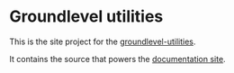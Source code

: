 # Groundlevel utilities

This is the site project for the [groundlevel-utilities](https://github.com/jpmsilva/groundlevel-utilities).

It contains the source that powers the [documentation site](https://jpmsilva.github.io/groundlevel-utilities-site/).
